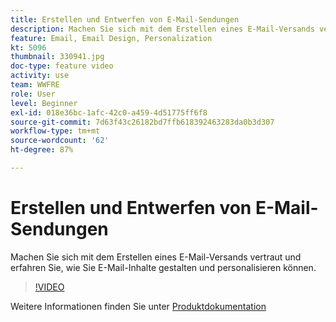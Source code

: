 ```yaml
---
title: Erstellen und Entwerfen von E-Mail-Sendungen
description: Machen Sie sich mit dem Erstellen eines E-Mail-Versands vertraut und erfahren Sie, wie Sie E-Mail-Inhalte gestalten und personalisieren können.
feature: Email, Email Design, Personalization
kt: 5096
thumbnail: 330941.jpg
doc-type: feature video
activity: use
team: WWFRE
role: User
level: Beginner
exl-id: 018e36bc-1afc-42c0-a459-4d51775ff6f8
source-git-commit: 7d63f43c26182bd7ffb618392463283da0b3d307
workflow-type: tm+mt
source-wordcount: '62'
ht-degree: 87%

---
```


# Erstellen und Entwerfen von E-Mail-Sendungen

Machen Sie sich mit dem Erstellen eines E-Mail-Versands vertraut und erfahren Sie, wie Sie E-Mail-Inhalte gestalten und personalisieren können.

>[!VIDEO](https://video.tv.adobe.com/v/330941?quality=12)

Weitere Informationen finden Sie unter [Produktdokumentation](https://experienceleague.adobe.com/docs/campaign-classic/using/sending-messages/sending-emails/defining-the-email-content.html?lang=de)
